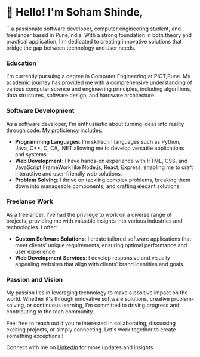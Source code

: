# 👋 Hello! I'm Soham Shinde, 
``
a passionate software developer, computer engineering student, and freelancer based in Pune,India. With a strong foundation in both theory and practical application, I'm dedicated to creating innovative solutions that bridge the gap between technology and user needs.

### Education

I'm currently pursuing a degree in Computer Engineering at PICT,Pune. My academic journey has provided me with a comprehensive understanding of various computer science and engineering principles, including algorithms, data structures, software design, and hardware architecture.

### Software Development

As a software developer, I'm enthusiastic about turning ideas into reality through code. My proficiency includes:

- **Programming Languages**: I'm skilled in languages such as Python, Java, C++, C, C#, .NET allowing me to develop versatile applications and systems.
- **Web Development**: I have hands-on experience with HTML, CSS, and JavaScript FrameWork like Node.js, React, Express, enabling me to craft interactive and user-friendly web solutions.
- **Problem Solving**: I thrive on tackling complex problems, breaking them down into manageable components, and crafting elegant solutions.

### Freelance Work

As a freelancer, I've had the privilege to work on a diverse range of projects, providing me with valuable insights into various industries and technologies. I offer:

- **Custom Software Solutions**: I create tailored software applications that meet clients' unique requirements, ensuring optimal performance and user experience.
- **Web Development Services**: I develop responsive and visually appealing websites that align with clients' brand identities and goals.

### Passion and Vision

My passion lies in leveraging technology to make a positive impact on the world. Whether it's through innovative software solutions, creative problem-solving, or continuous learning, I'm committed to driving progress and contributing to the tech community.

Feel free to reach out if you're interested in collaborating, discussing exciting projects, or simply connecting. Let's work together to create something exceptional!

Connect with me on [LinkedIn](https://www.linkedin.com/in/soham-shinde-562b51286) for more updates and insights.
